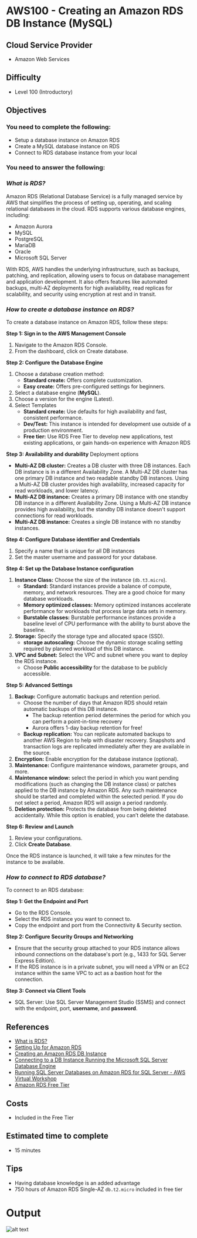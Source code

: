 # AWS100 - Creating an Amazon RDS DB Instance (MySQL)

## Cloud Service Provider

- Amazon Web Services


## Difficulty

- Level 100 (Introductory)

## Objectives

### You need to complete the following:

- Setup a database instance on Amazon RDS
- Create a MySQL database instance on RDS
- Connect to RDS database instance from your local

### You need to answer the following:

### ***What is RDS?***

Amazon RDS (Relational Database Service) is a fully managed service by AWS that simplifies the process of setting up, operating, and scaling relational databases in the cloud. RDS supports various database engines, including:

- Amazon Aurora
- MySQL
- PostgreSQL
- MariaDB
- Oracle
- Microsoft SQL Server

With RDS, AWS handles the underlying infrastructure, such as backups, patching, and replication, allowing users to focus on database management and application development. It also offers features like automated backups, multi-AZ deployments for high availability, read replicas for scalability, and security using encryption at rest and in transit.

### ***How to create a database instance on RDS?***

To create a database instance on Amazon RDS, follow these steps:

**Step 1: Sign in to the AWS Management Console**

1. Navigate to the Amazon RDS Console.
2. From the dashboard, click on Create database.

**Step 2: Configure the Database Engine**

1. Choose a database creation method:
     - **Standard create:** Offers complete customization.
     - **Easy create:** Offers pre-configured settings for beginners.
2. Select a database engine (**MySQL**).
3. Choose a version for the engine (Latest).
4. Select Templates 
    - **Standard create:** Use defaults for high availability and fast, consistent performance.
    - **Dev/Test:** This instance is intended for development use outside of a production environment.
    - **Free tier:** Use RDS Free Tier to develop new applications, test existing applications, or gain hands-on experience with Amazon RDS

**Step 3: Availability and durability**
Deployment options
- **Multi-AZ DB cluster:** Creates a DB cluster with three DB instances. Each DB instance is in a different Availability Zone. A Multi-AZ DB cluster has one primary DB instance and two readable standby DB instances. Using a Multi-AZ DB cluster provides high availability, increased capacity for read workloads, and lower latency.
- **Multi-AZ DB instance:** Creates a primary DB instance with one standby DB instance in a different Availability Zone. Using a Multi-AZ DB instance provides high availability, but the standby DB instance doesn't support connections for read workloads.
- **Multi-AZ DB instance:** Creates a single DB instance with no standby instances.

**Step 4: Configure Database identifier and Credentials**
1. Specify a name that is unique for all DB instances
2. Set the master username and password for your database.

**Step 4: Set up the Database Instance configuration**

1. **Instance Class:** Choose the size of the instance (`db.t3.micro`).
    - **Standard:** Standard instances provide a balance of compute, memory, and network resources. They are a good choice for many database workloads.
    - **Memory optimized classes:** Memory optimized instances accelerate performance for workloads that process large data sets in memory.
    - **Burstable classes:** Burstable performance instances provide a baseline level of CPU performance with the ability to burst above the baseline.
2. **Storage:** Specify the storage type and allocated space (SSD).
    - **storage autoscaling:** Choose the dynamic storage scaling setting required by planned workload of this DB instance.
3. **VPC and Subnet:** Select the VPC and subnet where you want to deploy the RDS instance.
   - Choose **Public accessibility** for the database to be publicly accessible.

**Step 5: Advanced Settings**

1. **Backup:** Configure automatic backups and retention period.
    -  Choose the number of days that Amazon RDS should retain automatic backups of this DB instance.
        -   The backup retention period determines the period for which you can perform a point-in-time recovery
        -   Aurora offers 1-day backup retention for free!
    - **Backup replication:** You can replicate automated backups to another AWS Region to help with disaster recovery. Snapshots and transaction logs are replicated immediately after they are available in the source.
2. **Encryption:** Enable encryption for the database instance (optional).
3. **Maintenance:** Configure maintenance windows, parameter groups, and more.
4. **Maintenance window:** select the period in which you want pending modifications (such as changing the DB instance class) or patches applied to the DB instance by Amazon RDS. Any such maintenance should be started and completed within the selected period. If you do not select a period, Amazon RDS will assign a period randomly. 
4. **Deletion protection:** Protects the database from being deleted accidentally. While this option is enabled, you can’t delete the database.

**Step 6: Review and Launch**
1. Review your configurations.
2. Click **Create Database**.

Once the RDS instance is launched, it will take a few minutes for the instance to be available.

### ***How to connect to RDS database?***

To connect to an RDS database:

**Step 1: Get the Endpoint and Port**

- Go to the RDS Console.
- Select the RDS instance you want to connect to.
- Copy the endpoint and port from the Connectivity & Security section.

**Step 2: Configure Security Groups and Networking**

- Ensure that the security group attached to your RDS instance allows inbound connections on the database's port (e.g., 1433 for SQL Server Express Edition).
- If the RDS instance is in a private subnet, you will need a VPN or an EC2 instance within the same VPC to act as a bastion host for the connection.

**Step 3: Connect via Client Tools**
- SQL Server: Use SQL Server Management Studio (SSMS) and connect with the endpoint, port, **username**, and **password**.

## References
- [What is RDS?](https://docs.aws.amazon.com/AmazonRDS/latest/UserGuide/Welcome.html)
- [Setting Up for Amazon RDS](https://docs.aws.amazon.com/AmazonRDS/latest/UserGuide/CHAP_SettingUp.html)
- [Creating an Amazon RDS DB Instance](https://docs.aws.amazon.com/AmazonRDS/latest/UserGuide/USER_CreateDBInstance.html)
- [Connecting to a DB Instance Running the Microsoft SQL Server Database Engine](https://docs.aws.amazon.com/AmazonRDS/latest/UserGuide/USER_ConnectToMicrosoftSQLServerInstance.html)
- [Running SQL Server Databases on Amazon RDS for SQL Server - AWS Virtual Workshop](https://youtu.be/twOglkIFbXU)
- [Amazon RDS Free Tier](https://aws.amazon.com/rds/free/)

## Costs

- Included in the Free Tier


## Estimated time to complete
- 15 minutes


## Tips
- Having database knowledge is an added advantage
- 750 hours of Amazon RDS Single-AZ `db.t2.micro` included in free tier

# Output
![alt text](Image.png)